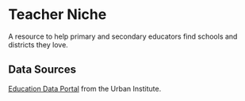 # Teacher Niche

A resource to help primary and secondary educators find schools and districts they love.

## Data Sources
[Education Data Portal](https://educationdata.urban.org) from the Urban Institute.
